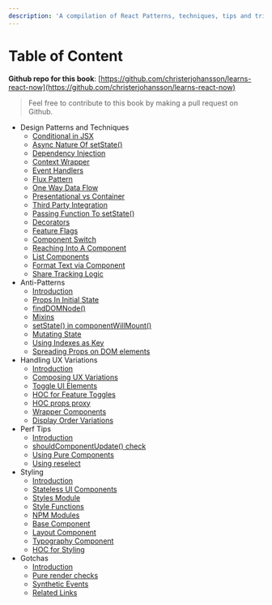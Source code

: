 ```yaml
---
description: 'A compilation of React Patterns, techniques, tips and tricks.'
---
```


# Table of Content

**Github repo for this book**: [https://github.com/christerjohansson/learns-react-now](https://github.com/christerjohansson/learns-react-now)

> Feel free to contribute to this book by making a pull request on Github.

* Design Patterns and Techniques
  * [Conditional in JSX](design-patterns-and-techniques/18.conditionals-in-jsx.md)
  * [Async Nature Of setState\(\)](design-patterns-and-techniques/19.async-nature-of-setstate.md)
  * [Dependency Injection](design-patterns-and-techniques/20.dependency-injection.md)
  * [Context Wrapper](design-patterns-and-techniques/21.context-wrapper.md)
  * [Event Handlers](design-patterns-and-techniques/22.event-handlers.md)
  * [Flux Pattern](design-patterns-and-techniques/23.flux-pattern.md)
  * [One Way Data Flow](design-patterns-and-techniques/24.one-way-data-flow.md)
  * [Presentational vs Container](design-patterns-and-techniques/25.presentational-vs-container.md)
  * [Third Party Integration](design-patterns-and-techniques/26.third-party-integration.md)
  * [Passing Function To setState\(\)](design-patterns-and-techniques/27.passing-function-to-setstate.md)
  * [Decorators](design-patterns-and-techniques/28.decorators.md)
  * [Feature Flags](design-patterns-and-techniques/29.feature-flags-using-redux.md)
  * [Component Switch](design-patterns-and-techniques/30.component-switch.md)
  * [Reaching Into A Component](design-patterns-and-techniques/31.reaching-into-a-component.md)
  * [List Components](design-patterns-and-techniques/32.list-components.md)
  * [Format Text via Component](design-patterns-and-techniques/33.format-text-via-component.md)
  * [Share Tracking Logic](design-patterns-and-techniques/34.share-tracking-logic.md)
* Anti-Patterns
  * [Introduction](anti-patterns/anti-patterns.md)
  * [Props In Initial State](anti-patterns/01.props-in-initial-state.md)
  * [findDOMNode\(\)](anti-patterns/02.finddomnode.md)
  * [Mixins](anti-patterns/03.mixins.md)
  * [setState\(\) in componentWillMount\(\)](anti-patterns/04.setstate-in-componentwillmount.md)
  * [Mutating State](anti-patterns/05.mutating-state.md)
  * [Using Indexes as Key](anti-patterns/06.using-indexes-as-key.md)
  * [Spreading Props on DOM elements](anti-patterns/07.spreading-props-dom.md)
* Handling UX Variations
  * [Introduction](handling-ux-variations/ux-variations.md)
  * [Composing UX Variations](handling-ux-variations/01.composing-variations.md)
  * [Toggle UI Elements](handling-ux-variations/02.toggle-ui-elements.md)
  * [HOC for Feature Toggles](handling-ux-variations/03.hoc-feature-toggles.md)
  * [HOC props proxy](handling-ux-variations/04.hoc-props-proxy.md)
  * [Wrapper Components](handling-ux-variations/05.wrapper-components.md)
  * [Display Order Variations](handling-ux-variations/06.display-order-variations.md)
* Perf Tips
  * [Introduction](perf-tips/perf-tips.md)
  * [shouldComponentUpdate\(\) check](perf-tips/01.shouldcomponentupdate-check.md)
  * [Using Pure Components](perf-tips/02.pure-component.md)
  * [Using reselect](perf-tips/03.reselect.md)
* Styling
  * [Introduction](styling/styling.md)
  * [Stateless UI Components](styling/01.stateless-ui-components.md)
  * [Styles Module](styling/02.styles-module.md)
  * [Style Functions](styling/03.style-functions.md)
  * [NPM Modules](styling/04.using-npm-modules.md)
  * [Base Component](styling/05.base-component.md)
  * [Layout Component](styling/06.layout-component.md)
  * [Typography Component](styling/07.typography-component.md)
  * [HOC for Styling](styling/08.hoc-for-styling.md)
* Gotchas
  * [Introduction](gotchas/gotchas.md)
  * [Pure render checks](gotchas/01.pure-render-checks.md)
  * [Synthetic Events](gotchas/02.synthetic-events.md)
  * [Related Links](gotchas/readings.md)

